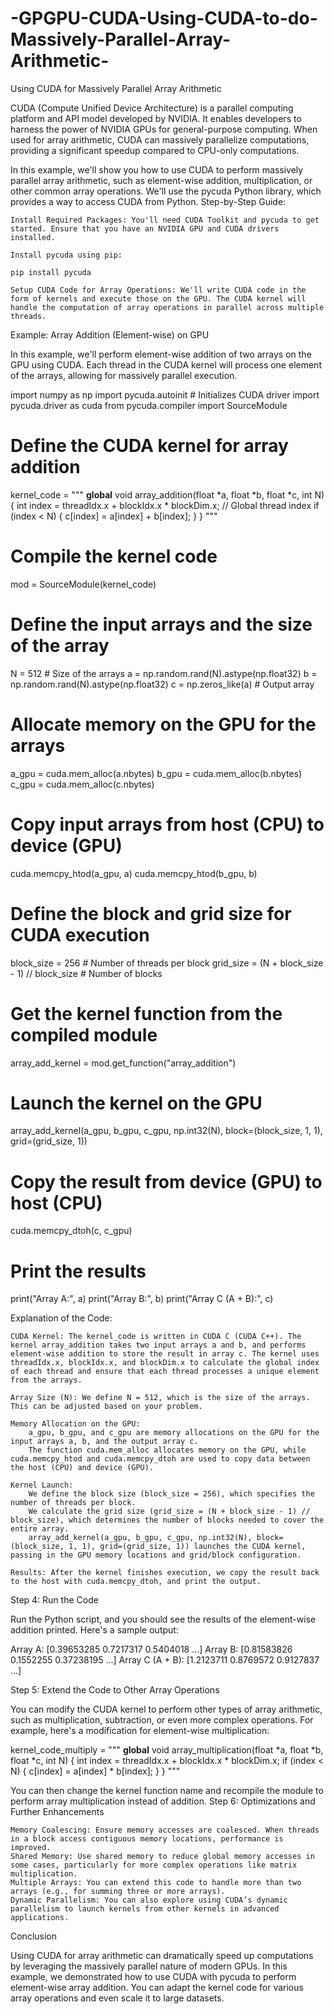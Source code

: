 # -GPGPU-CUDA-Using-CUDA-to-do-Massively-Parallel-Array-Arithmetic-
Using CUDA for Massively Parallel Array Arithmetic

CUDA (Compute Unified Device Architecture) is a parallel computing platform and API model developed by NVIDIA. It enables developers to harness the power of NVIDIA GPUs for general-purpose computing. When used for array arithmetic, CUDA can massively parallelize computations, providing a significant speedup compared to CPU-only computations.

In this example, we'll show you how to use CUDA to perform massively parallel array arithmetic, such as element-wise addition, multiplication, or other common array operations. We'll use the pycuda Python library, which provides a way to access CUDA from Python.
Step-by-Step Guide:

    Install Required Packages: You'll need CUDA Toolkit and pycuda to get started. Ensure that you have an NVIDIA GPU and CUDA drivers installed.

    Install pycuda using pip:

    pip install pycuda

    Setup CUDA Code for Array Operations: We'll write CUDA code in the form of kernels and execute those on the GPU. The CUDA kernel will handle the computation of array operations in parallel across multiple threads.

Example: Array Addition (Element-wise) on GPU

In this example, we'll perform element-wise addition of two arrays on the GPU using CUDA. Each thread in the CUDA kernel will process one element of the arrays, allowing for massively parallel execution.

import numpy as np
import pycuda.autoinit  # Initializes CUDA driver
import pycuda.driver as cuda
from pycuda.compiler import SourceModule

# Define the CUDA kernel for array addition
kernel_code = """
__global__ void array_addition(float *a, float *b, float *c, int N) {
    int index = threadIdx.x + blockIdx.x * blockDim.x;  // Global thread index
    if (index < N) {
        c[index] = a[index] + b[index];
    }
}
"""

# Compile the kernel code
mod = SourceModule(kernel_code)

# Define the input arrays and the size of the array
N = 512  # Size of the arrays
a = np.random.rand(N).astype(np.float32)
b = np.random.rand(N).astype(np.float32)
c = np.zeros_like(a)  # Output array

# Allocate memory on the GPU for the arrays
a_gpu = cuda.mem_alloc(a.nbytes)
b_gpu = cuda.mem_alloc(b.nbytes)
c_gpu = cuda.mem_alloc(c.nbytes)

# Copy input arrays from host (CPU) to device (GPU)
cuda.memcpy_htod(a_gpu, a)
cuda.memcpy_htod(b_gpu, b)

# Define the block and grid size for CUDA execution
block_size = 256  # Number of threads per block
grid_size = (N + block_size - 1) // block_size  # Number of blocks

# Get the kernel function from the compiled module
array_add_kernel = mod.get_function("array_addition")

# Launch the kernel on the GPU
array_add_kernel(a_gpu, b_gpu, c_gpu, np.int32(N), block=(block_size, 1, 1), grid=(grid_size, 1))

# Copy the result from device (GPU) to host (CPU)
cuda.memcpy_dtoh(c, c_gpu)

# Print the results
print("Array A:", a)
print("Array B:", b)
print("Array C (A + B):", c)

Explanation of the Code:

    CUDA Kernel: The kernel_code is written in CUDA C (CUDA C++). The kernel array_addition takes two input arrays a and b, and performs element-wise addition to store the result in array c. The kernel uses threadIdx.x, blockIdx.x, and blockDim.x to calculate the global index of each thread and ensure that each thread processes a unique element from the arrays.

    Array Size (N): We define N = 512, which is the size of the arrays. This can be adjusted based on your problem.

    Memory Allocation on the GPU:
        a_gpu, b_gpu, and c_gpu are memory allocations on the GPU for the input arrays a, b, and the output array c.
        The function cuda.mem_alloc allocates memory on the GPU, while cuda.memcpy_htod and cuda.memcpy_dtoh are used to copy data between the host (CPU) and device (GPU).

    Kernel Launch:
        We define the block size (block_size = 256), which specifies the number of threads per block.
        We calculate the grid size (grid_size = (N + block_size - 1) // block_size), which determines the number of blocks needed to cover the entire array.
        array_add_kernel(a_gpu, b_gpu, c_gpu, np.int32(N), block=(block_size, 1, 1), grid=(grid_size, 1)) launches the CUDA kernel, passing in the GPU memory locations and grid/block configuration.

    Results: After the kernel finishes execution, we copy the result back to the host with cuda.memcpy_dtoh, and print the output.

Step 4: Run the Code

Run the Python script, and you should see the results of the element-wise addition printed. Here's a sample output:

Array A: [0.39653285 0.7217317  0.5404018  ...]
Array B: [0.81583826 0.1552255  0.37238195 ...]
Array C (A + B): [1.2123711  0.8769572  0.9127837  ...]

Step 5: Extend the Code to Other Array Operations

You can modify the CUDA kernel to perform other types of array arithmetic, such as multiplication, subtraction, or even more complex operations. For example, here's a modification for element-wise multiplication:

kernel_code_multiply = """
__global__ void array_multiplication(float *a, float *b, float *c, int N) {
    int index = threadIdx.x + blockIdx.x * blockDim.x;
    if (index < N) {
        c[index] = a[index] * b[index];
    }
}
"""

You can then change the kernel function name and recompile the module to perform array multiplication instead of addition.
Step 6: Optimizations and Further Enhancements

    Memory Coalescing: Ensure memory accesses are coalesced. When threads in a block access contiguous memory locations, performance is improved.
    Shared Memory: Use shared memory to reduce global memory accesses in some cases, particularly for more complex operations like matrix multiplication.
    Multiple Arrays: You can extend this code to handle more than two arrays (e.g., for summing three or more arrays).
    Dynamic Parallelism: You can also explore using CUDA’s dynamic parallelism to launch kernels from other kernels in advanced applications.

Conclusion

Using CUDA for array arithmetic can dramatically speed up computations by leveraging the massively parallel nature of modern GPUs. In this example, we demonstrated how to use CUDA with pycuda to perform element-wise array addition. You can adapt the kernel code for various array operations and even scale it to large datasets.
